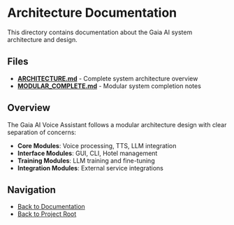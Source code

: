 # Architecture Documentation

This directory contains documentation about the Gaia AI system architecture and design.

## Files

- **[ARCHITECTURE.md](./ARCHITECTURE.md)** - Complete system architecture overview
- **[MODULAR_COMPLETE.md](./MODULAR_COMPLETE.md)** - Modular system completion notes

## Overview

The Gaia AI Voice Assistant follows a modular architecture design with clear separation of concerns:

- **Core Modules**: Voice processing, TTS, LLM integration
- **Interface Modules**: GUI, CLI, Hotel management
- **Training Modules**: LLM training and fine-tuning
- **Integration Modules**: External service integrations

## Navigation

- [Back to Documentation](../README.md)
- [Back to Project Root](../../README.md)
